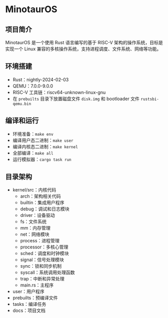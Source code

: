 # MinotaurOS

## 项目简介

MinotaurOS 是一个使用 Rust 语言编写的基于 RISC-V 架构的操作系统，目标是实现一个 Linux 兼容的多核操作系统，支持进程调度、文件系统、网络等功能。

## 环境搭建

+ Rust：nightly-2024-02-03
+ QEMU：7.0.0-9.0.0
+ RISC-V 工具链：riscv64-unknown-linux-gnu
+ 在 `prebuilts` 目录下放置磁盘文件 `disk.img` 和 bootloader 文件 `rustsbi-qemu.bin`

## 编译和运行

- 环境准备：`make env`
- 编译用户态二进制：`make user`
- 编译内核态二进制：`make kernel`
- 全部编译：`make all`
- 运行模拟器：`cargo task run`

## 目录架构

- kernel/src：内核代码
  - arch：架构相关代码
  - builtin：集成用户程序
  - debug：调试和日志模块
  - driver：设备驱动
  - fs：文件系统
  - mm：内存管理
  - net：网络模块
  - process：进程管理
  - processor：多核心管理
  - sched：调度和时钟模块
  - signal：信号处理模块
  - sync：锁和同步机制
  - syscall：系统调用处理函数
  - trap：中断和异常处理
  - main.rs：主程序
- user：用户程序
- prebuilts：预编译文件
- tasks：编译任务
- docs：项目文档
